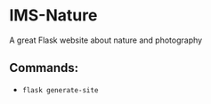 # IMS-Nature

A great Flask website about nature and photography

## Commands:

- `flask generate-site`